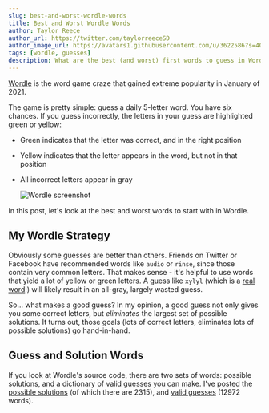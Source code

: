 ```yaml
---
slug: best-and-worst-wordle-words
title: Best and Worst Wordle Words
author: Taylor Reece
author_url: https://twitter.com/taylorreeceSD
author_image_url: https://avatars1.githubusercontent.com/u/3622586?s=400&u=92d81adf0d87e31ac26d0f335e154697c2e5d04a&v=4
tags: [wordle, guesses]
description: What are the best (and worst) first words to guess in Wordle?
---
```


[Wordle](https://www.powerlanguage.co.uk/wordle/) is the word game craze that gained extreme popularity in January of 2021.

The game is pretty simple: guess a daily 5-letter word.
You have six chances.
If you guess incorrectly, the letters in your guess are highlighted green or yellow:

- Green indicates that the letter was correct, and in the right position
- Yellow indicates that the letter appears in the word, but not in that position
- All incorrect letters appear in gray

  ![Wordle screenshot](/img/wordle-screenshot.png)

In this post, let's look at the best and worst words to start with in Wordle.

## My Wordle Strategy

Obviously some guesses are better than others.
Friends on Twitter or Facebook have recommended words like `audio` or `rinse`, since those contain very common letters.
That makes sense - it's helpful to use words that yield a lot of yellow or green letters.
A guess like `xylyl` (which is a [real word](https://www.merriam-webster.com/medical/xylyl)!) will likely result in an all-gray, largely wasted guess.

So... what makes a good guess?
In my opinion, a good guess not only gives you some correct letters, but _eliminates_ the largest set of possible solutions.
It turns out, those goals (lots of correct letters, eliminates lots of possible solutions) go hand-in-hand.

## Guess and Solution Words

If you look at Wordle's source code, there are two sets of words: possible solutions, and a dictionary of valid guesses you can make.
I've posted the [possible solutions](https://raw.githubusercontent.com/taylorreece/wordle/main/solutions.txt) (of which there are 2315), and [valid guesses](https://raw.githubusercontent.com/taylorreece/wordle/main/words.txt) (12972 words).
